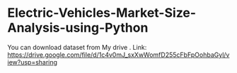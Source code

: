 # Electric-Vehicles-Market-Size-Analysis-using-Python
You can download dataset from My drive .
Link: https://drive.google.com/file/d/1c4v0mJ_sxXwWomfD255cFbFpOohbaGyl/view?usp=sharing
